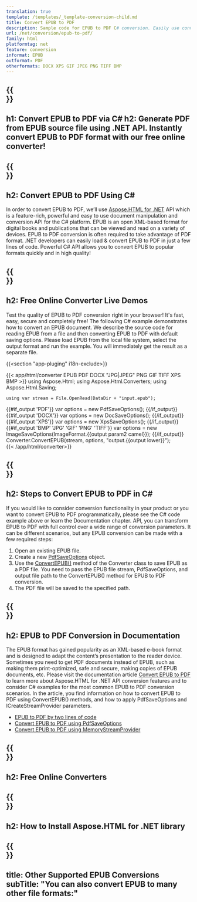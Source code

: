 ```yaml
---
translation: true
template: /templates/_template-conversion-child.md
title: Convert EPUB to PDF
description: Sample code for EPUB to PDF C# conversion. Easily use converter API within ASP.NET or any .NET application. Try online EPUB to PDF Converter for free!
url: /net/conversion/epub-to-pdf/
family: html
platformtag: net
feature: conversion
informat: EPUB
outformat: PDF
otherformats: DOCX XPS GIF JPEG PNG TIFF BMP
---
```


{{<section banner>}}
---
h1: Convert EPUB to PDF via C#
h2: Generate PDF from EPUB source file using .NET API. Instantly convert EPUB to PDF format with our free online converter!
---

{{<section overview>}}
---
h2: Convert EPUB to PDF Using C#
---

In order to convert EPUB to PDF, we’ll use [Aspose.HTML for .NET](https://products.aspose.com/html/net/) API which is a feature-rich, powerful and easy to use document manipulation and conversion API for the C# platform. EPUB is an open XML-based format for digital books and publications that can be viewed and read on a variety of devices. EPUB to PDF conversion is often required to take advantage of PDF format. .NET developers can easily load & convert EPUB to PDF in just a few lines of code. Powerful C# API allows you to convert EPUB to popular formats quickly and in high quality!

{{<section demos>}}
---
h2: Free Online Converter Live Demos
---

Test the quality of EPUB to PDF conversion right in your browser! It's fast, easy, secure and completely free! The following C# example demonstrates how to convert an EPUB document. We describe the source code for reading EPUB from a file and then converting EPUB to PDF with default saving options. Please load EPUB from the local file system, select the output format and run the example. You will immediately get the result as a separate file.

{{<section "app-pluging" i18n-exclude>}}

{{< app/html/converter EPUB PDF DOCX "JPG|JPEG" PNG GIF TIFF XPS BMP >}}
using Aspose.Html;
using Aspose.Html.Converters;
using Aspose.Html.Saving;

    using var stream = File.OpenRead(DataDir + "input.epub");
{{#if_output 'PDF'}}
    var options = new PdfSaveOptions();
{{/if_output}}
{{#if_output 'DOCX'}}
    var options = new DocSaveOptions();
{{/if_output}}
{{#if_output 'XPS'}}
    var options = new XpsSaveOptions();
{{/if_output}}
{{#if_output 'BMP' 'JPG' 'GIF' 'PNG' 'TIFF'}}
    var options = new ImageSaveOptions(ImageFormat.{{output param2 camel}});
{{/if_output}}
    Converter.ConvertEPUB(stream, options, "output.{{output lower}}");   
{{< /app/html/converter>}}


{{<section steps>}}
---
h2: Steps to Convert EPUB to PDF in C#
---

If you would like to consider conversion functionality in your product or you want to convert EPUB to PDF programmatically, please see the C# code example above or learn the Documentation chapter. API, you can transform EPUB to PDF with full control over a wide range of conversion parameters. It can be different scenarios, but any EPUB conversion can be made with a few required steps:

1.  Open an existing EPUB file.
1.  Create a new [PdfSaveOptions](https://apireference.aspose.com/html/net/aspose.html.saving/pdfsaveoptions) object.
1.  Use the [ConvertEPUB()](https://apireference.aspose.com/html/net/aspose.html.converters.converter/convertepub/methods/27) method of the Converter class to save EPUB as a PDF file. You need to pass the EPUB file stream, PdfSaveOptions, and output file path to the ConvertEPUB() method for EPUB to PDF conversion.
1.  The PDF file will be saved to the specified path.


{{<section documentation>}}
---
h2: EPUB to PDF Conversion in Documentation
---

The EPUB format has gained popularity as an XML-based e-book format and is designed to adapt the content’s presentation to the reader device. Sometimes you need to get PDF documents instead of EPUB, such as making them print-optimized, safe and secure, making copies of EPUB documents, etc. Please visit the documentation article [Convert EPUB to PDF](https://docs.aspose.com/html/net/converting-between-formats/epub-to-pdf/) to learn more about Aspose.HTML for .NET API conversion features and to consider C# examples for the most common EPUB to PDF conversion scenarios. In the article, you find information on how to convert EPUB to PDF using ConvertEPUB() methods, and how to apply PdfSaveOptions and ICreateStreamProvider parameters.
  - <a href="https://docs.aspose.com/html/net/converting-between-formats/epub-to-pdf/#epub-to-pdf-by-two-lines-of-code" target="_blank">EPUB to PDF by two lines of code</a>
  - <a href="https://docs.aspose.com/html/net/converting-between-formats/epub-to-pdf/#convert-epub-to-pdf-using-pdfsaveoptions" target="_blank">Convert EPUB to PDF using PdfSaveOptions</a>
  - <a href="https://docs.aspose.com/html/net/converting-between-formats/epub-to-pdf/#output-stream-providers" target="_blank">Convert EPUB to PDF using MemoryStreamProvider</a>

{{<section online-converters>}}
---
h2: Free Online Converters
---

{{<section get-started>}}
---
h2: How to Install Aspose.HTML for .NET library
---

{{<section other-conversions>}}
---
title: Other Supported EPUB Conversions
subTitle: "You can also convert EPUB to many other file formats:"
---